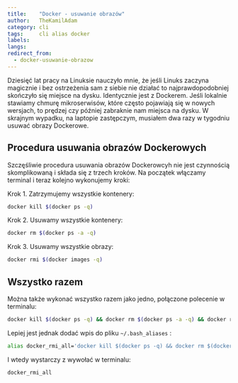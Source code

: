 ```yaml
---
title:    "Docker - usuwanie obrazów"
author:   TheKamilAdam
category: cli
tags:     cli alias docker
labels:
langs:
redirect_from:
  - docker-usuwanie-obrazow
---
```


Dziesięć lat pracy na Linuksie nauczyło mnie,
że jeśli Linuks zaczyna magicznie i bez ostrzeżenia sam z siebie nie działać
to najprawdopodobniej skończyło się miejsce na dysku.
Identycznie jest z Dockerem.
Jeśli lokalnie stawiamy chmurę mikroserwisów,
które często pojawiają się w nowych wersjach,
to prędzej czy później zabraknie nam miejsca na dysku.
W skrajnym wypadku, na laptopie zastępczym, musiałem dwa razy w tygodniu usuwać obrazy Dockerowe.

## Procedura usuwania obrazów Dockerowych
Szczęśliwie procedura usuwania obrazów Dockerowcyh nie jest czynnością skomplikowaną i składa się z trzech kroków.
Na początek włączamy terminal i teraz kolejno wykonujemy kroki:

Krok 1. Zatrzymujemy wszystkie kontenery:
```bash
docker kill $(docker ps -q)
```

Krok 2. Usuwamy wszystkie kontenery:
```bash
docker rm $(docker ps -a -q)
```

Krok 3. Usuwamy wszystkie obrazy:
```bash
docker rmi $(docker images -q)
```

## Wszystko razem
Można także wykonać wszystko razem jako jedno, połączone polecenie w terminalu:

```bash
docker kill $(docker ps -q) && docker rm $(docker ps -a -q) && docker rmi $(docker images -q)
```

Lepiej jest jednak dodać wpis do pliku `~/.bash_aliases` :
```bash
alias docker_rmi_all='docker kill $(docker ps -q) && docker rm $(docker ps -a -q) && docker rmi $(docker images -q)'
```

I wtedy wystarczy z wywołać w terminalu:
```bash
docker_rmi_all
```
